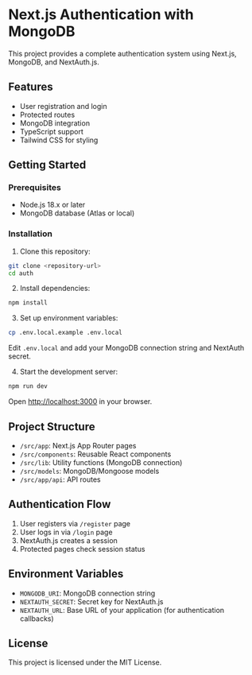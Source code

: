 # Next.js Authentication with MongoDB

This project provides a complete authentication system using Next.js, MongoDB, and NextAuth.js.

## Features

- User registration and login
- Protected routes
- MongoDB integration
- TypeScript support
- Tailwind CSS for styling

## Getting Started

### Prerequisites

- Node.js 18.x or later
- MongoDB database (Atlas or local)

### Installation

1. Clone this repository:

```bash
git clone <repository-url>
cd auth
```

2. Install dependencies:

```bash
npm install
```

3. Set up environment variables:

```bash
cp .env.local.example .env.local
```

Edit `.env.local` and add your MongoDB connection string and NextAuth secret.

4. Start the development server:

```bash
npm run dev
```

Open [http://localhost:3000](http://localhost:3000) in your browser.

## Project Structure

- `/src/app`: Next.js App Router pages
- `/src/components`: Reusable React components
- `/src/lib`: Utility functions (MongoDB connection)
- `/src/models`: MongoDB/Mongoose models
- `/src/app/api`: API routes

## Authentication Flow

1. User registers via `/register` page
2. User logs in via `/login` page
3. NextAuth.js creates a session
4. Protected pages check session status

## Environment Variables

- `MONGODB_URI`: MongoDB connection string
- `NEXTAUTH_SECRET`: Secret key for NextAuth.js
- `NEXTAUTH_URL`: Base URL of your application (for authentication callbacks)

## License

This project is licensed under the MIT License. 